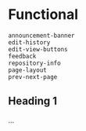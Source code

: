 # Functional

```{toctree}
announcement-banner
edit-history
edit-view-buttons
feedback
repository-info
page-layout
prev-next-page
```

## Heading 1

...
